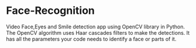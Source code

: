 # Face-Recognition
Video Face,Eyes and Smile detection app using OpenCV library in Python.  
The OpenCV algorithm uses Haar cascades filters to make the detections. It has all the parameters your code needs to identify a face or parts of it.
